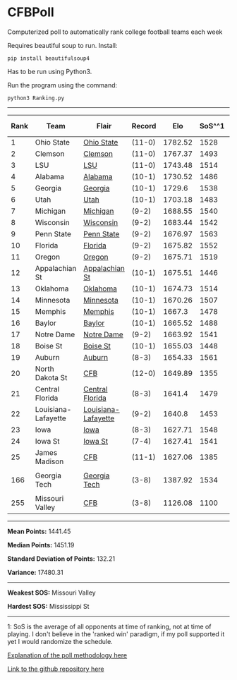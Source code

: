 # CFBPoll
Computerized poll to automatically rank college football teams each week

Requires beautiful soup to run. Install:

`pip install beautifulsoup4`

Has to be run using Python3.

Run the program using the command:

`python3 Ranking.py`

---

|Rank|Team|Flair|Record|Elo|SoS^^1|SoS Rank|Change|
|---|---|---|---|---|---|---|---|
|1|Ohio State|[Ohio State](#f/ohiostate)|(11-0)|1782.52|1528|38|N/A|
|2|Clemson|[Clemson](#f/clemson)|(11-0)|1767.37|1493|76|N/A|
|3|LSU|[LSU](#f/lsu)|(11-0)|1743.48|1514|54|N/A|
|4|Alabama|[Alabama](#f/alabama)|(10-1)|1730.52|1486|81|N/A|
|5|Georgia|[Georgia](#f/georgia)|(10-1)|1729.6|1538|25|N/A|
|6|Utah|[Utah](#f/utah)|(10-1)|1703.18|1483|86|N/A|
|7|Michigan|[Michigan](#f/michigan)|(9-2)|1688.55|1540|22|N/A|
|8|Wisconsin|[Wisconsin](#f/wisconsin)|(9-2)|1683.44|1542|17|N/A|
|9|Penn State|[Penn State](#f/pennstate)|(9-2)|1676.97|1563|4|N/A|
|10|Florida|[Florida](#f/florida)|(9-2)|1675.82|1552|9|N/A|
|11|Oregon|[Oregon](#f/oregon)|(9-2)|1675.71|1519|49|N/A|
|12|Appalachian St|[Appalachian St](#f/appalachianstate)|(10-1)|1675.51|1446|115|N/A|
|13|Oklahoma|[Oklahoma](#f/oklahoma)|(10-1)|1674.73|1514|54|N/A|
|14|Minnesota|[Minnesota](#f/minnesota)|(10-1)|1670.26|1507|65|N/A|
|15|Memphis|[Memphis](#f/memphis)|(10-1)|1667.3|1478|91|N/A|
|16|Baylor|[Baylor](#f/baylor)|(10-1)|1665.52|1488|78|N/A|
|17|Notre Dame|[Notre Dame](#f/notredame)|(9-2)|1663.92|1541|19|N/A|
|18|Boise St|[Boise St](#f/boisestate)|(10-1)|1655.03|1448|114|N/A|
|19|Auburn|[Auburn](#f/auburn)|(8-3)|1654.33|1561|7|N/A|
|20|North Dakota St|[CFB](#f/cfb)|(12-0)|1649.89|1355|203|N/A|
|21|Central Florida|[Central Florida](#f/ucf)|(8-3)|1641.4|1479|89|N/A|
|22|Louisiana-Lafayette|[Louisiana-Lafayette](#f/louisiana)|(9-2)|1640.8|1453|110|N/A|
|23|Iowa|[Iowa](#f/iowa)|(8-3)|1627.71|1548|13|N/A|
|24|Iowa St|[Iowa St](#f/iowastate)|(7-4)|1627.41|1541|19|N/A|
|25|James Madison|[CFB](#f/cfb)|(11-1)|1627.06|1385|169|N/A|
||||||||
|166|Georgia Tech|[Georgia Tech](#f/georgiatech)|(3-8)|1387.92|1534|31|N/A|
||||||||
|255|Missouri Valley|[CFB](#f/cfb)|(3-8)|1126.08|1100|255|N/A|

---

**Mean Points:** 1441.45

**Median Points:** 1451.19

**Standard Deviation of Points:** 132.21

**Variance:** 17480.31

---

**Weakest SOS:** Missouri Valley

**Hardest SOS:** Mississippi St

---

1: SoS is the average of all opponents at time of ranking, not at time of playing. I don't believe in the 'ranked win' paradigm, if my poll supported it yet I would randomize the schedule.

[Explanation of the poll methodology here](https://www.reddit.com/user/TehAlpacalypse/comments/dwfsfi/cfb_poll_30_oops/)

[Link to the github repository here](https://github.com/ChangedNameTo/CFBPoll)